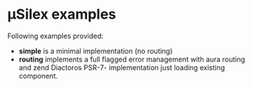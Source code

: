 µSilex examples
===============

Following examples provided:

- **simple** is a minimal implementation (no routing)
- **routing** implements a full flagged error management with aura routing and zend Diactoros PSR-7- implementation just loading existing component.

